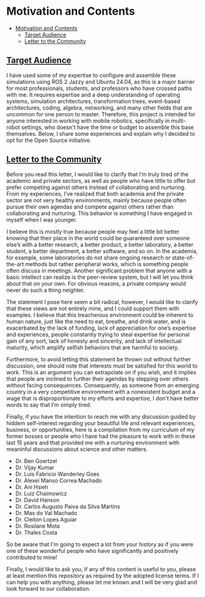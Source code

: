 # Motivation and Contents

- [Motivation and Contents](#motivation-and-contents)
  - [Target Audience](#target-audience)
  - [Letter to the Community](#letter-to-the-community)

## [Target Audience](#target-audience-link)

I have used some of my expertise to configure and assemble these simulations using ROS 2 Jazzy and Ubuntu 24.04, as this is a major barrier for most professionals, students, and professors who have crossed paths with me. It requires expertise and a deep understanding of operating systems, simulation architectures, transformation trees, event-based architectures, coding, algebra, networking, and many other fields that are uncommon for one person to master. Therefore, this project is intended for anyone interested in working with mobile robotics, specifically in multi-robot settings, who doesn't have the time or budget to assemble this base themselves. Below, I share some experiences and explain why I decided to opt for the Open Source initiative.

## [Letter to the Community](#letter-to-the-community-link)

Before you read this letter, I would like to clarify that I’m truly tired of the academic and private sectors, as well as people who have little to offer but prefer competing against others instead of collaborating and nurturing. From my experiences, I’ve realized that both academia and the private sector are not very healthy environments, mainly because people often pursue their own agendas and compete against others rather than collaborating and nurturing. This behavior is something I have engaged in myself when I was younger.

I believe this is mostly true because people may feel a little bit better knowing that their place in the world could be guaranteed over someone else’s with a better research, a better product, a better laboratory, a better student, a better department, a better software, and so on. In the academia, for example, some laboratories do not share ongoing research or state-of-the-art methods but rather peripheral works, which is something people often discuss in meetings. Another significant problem that anyone with a basic intellect can realize is the peer-review system, but I will let you think about that on your own. For obvious reasons, a private company would never do such a thing neighter.

The statement I pose here seem a bit radical, however, I would like to clarify that these views are not entirely mine, and I could support them with examples. I believe that this treacherous environment could be inherent to human nature, just like the need to eat, breathe, and drink water, and is exacerbated by the lack of funding, lack of appreciation for one’s expertise and experiences, people constantly trying to steal expertise for personal gain of any sort, lack of honesty and sincerity, and lack of intellectual maturity, which amplify selfish behaviors that are harmful to society.

Furthermore, to avoid letting this statement be thrown out without further discussion, one should note that interests must be satisfied for this world to work. This is an argument you can extrapolate on if you wish, and it implies that people are inclined to further their agendas by stepping over others without facing consequences. Consequently, as someone from an emerging country in a very competitive environment with a nonexistent budget and a wage that is disproportionate to my efforts and expertise, I don't have better words to say that I'm simply tired.

Finally, if you have the intention to reach me with any discussion guided by hiddem self-interest regarding your beautiful life and relevant experiences, business, or opportunities, here is a compilation from my curriculum of my former bosses or people who I have had the pleasure to work with in these last 15 years and that provided me with a nurturing environment with meaninful discussions about science and other matters.

- Dr. Ben Goertzel
- Dr. Vijay Kumar
- Dr. Luis Fabricio Wanderley Goes
- Dr. Alexei Manso Correa Machado
- Dr. Ani Hsieh
- Dr. Luiz Chaimowicz
- Dr. David Hanson
- Dr. Carlos Augusto Paiva da Silva Martins
- Dr. Max do Val Machado
- Dr. Cleiton Lopes Aguiar
- Dr. Rosilane Mota
- Dr. Thales Costa

So be aware that I'm going to expect a lot from your history as if you were one of these wonderful people who have significantly and positively contributed to mine!

Finally, I would like to ask you, if any of this content is useful to you, please at least mention this repository as required by the adopted license terms. If I can help you with anything, please let me known and I will be very glad and look forward to our collaboration.